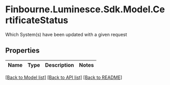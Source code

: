 # Finbourne.Luminesce.Sdk.Model.CertificateStatus
Which System(s) have been updated with a given request

## Properties

Name | Type | Description | Notes
------------ | ------------- | ------------- | -------------

[[Back to Model list]](../README.md#documentation-for-models) [[Back to API list]](../README.md#documentation-for-api-endpoints) [[Back to README]](../README.md)

